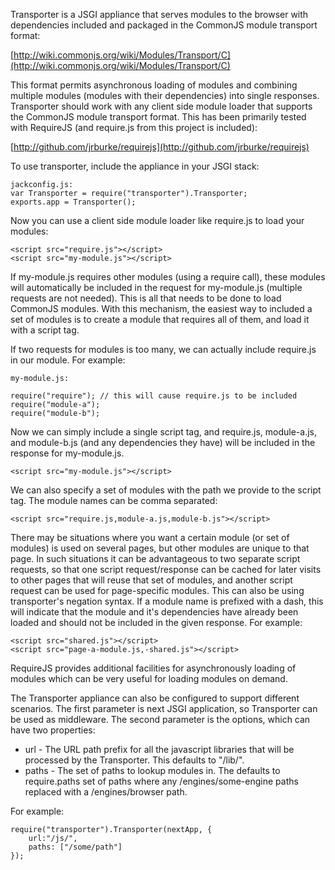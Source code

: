 Transporter is a JSGI appliance that serves modules to the browser with dependencies 
included and packaged in the CommonJS module transport format:

[http://wiki.commonjs.org/wiki/Modules/Transport/C](http://wiki.commonjs.org/wiki/Modules/Transport/C)

This format permits asynchronous loading of modules and combining multiple modules 
(modules with their dependencies) into single responses. Transporter should work
with any client side module loader that supports the CommonJS module transport
format. This has been primarily tested with RequireJS (and require.js from this project
is included):   

[http://github.com/jrburke/requirejs](http://github.com/jrburke/requirejs)

To use transporter, include the appliance in your JSGI stack:

    jackconfig.js:
    var Transporter = require("transporter").Transporter;
    exports.app = Transporter();

Now you can use a client side module loader like require.js to load your modules:

    <script src="require.js"></script>
    <script src="my-module.js"></script>

If my-module.js requires other modules (using a require call), these modules will
automatically be included in the request for my-module.js (multiple requests are not
needed). This is all that needs to be done to load CommonJS modules. With this
mechanism, the easiest way to included a set of modules is to create a module that
requires all of them, and load it with a script tag.

If two requests for modules is too many, we can actually include require.js in our 
module. For example:

    my-module.js:
    
    require("require"); // this will cause require.js to be included
    require("module-a");
    require("module-b");
    
Now we can simply include a single script tag, and require.js, module-a.js, and 
module-b.js (and any dependencies they have) will be included in the response for
my-module.js.

    <script src="my-module.js"></script>
    
We can also specify a set of modules with the path we provide to the script tag. The
module names can be comma separated:

	<script src="require.js,module-a.js,module-b.js"></script>

There may be situations where you want a certain module (or set of modules) is used
on several pages, but other modules are unique to that page. In such situations it can
be advantageous to two separate script requests, so that one script request/response can be 
cached for later visits to other pages that will reuse that set of modules, and another 
script request can be used for page-specific modules. This can also be using transporter's
negation syntax. If a module name is prefixed with a dash, this will indicate that the
module and it's dependencies have already been loaded and should not be included
in the given response. For example: 

	<script src="shared.js"></script>
	<script src="page-a-module.js,-shared.js"></script>
	
RequireJS provides additional facilities for asynchronously loading of modules 
which can be very useful for loading modules on demand. 

The Transporter appliance can also be configured to support different scenarios. The 
first parameter is next JSGI application, so Transporter can be used as middleware.
The second parameter is the options, which can have two properties:

* url - The URL path prefix for all the javascript libraries that will be processed by the Transporter. This defaults to "/lib/".
* paths - The set of paths to lookup modules in. The defaults to require.paths set of paths where any /engines/some-engine paths replaced with a /engines/browser path. 

For example:

    require("transporter").Transporter(nextApp, {
    	url:"/js/", 
    	paths: ["/some/path"]
    });
	
